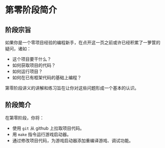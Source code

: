 # 第零阶段简介

## 阶段宗旨

如果你是一个零项目经验的编程新手，在点开这一页之前或许已经积累了一箩筐的疑问，诸如：

+ 这个项目要干什么？
+ 如何获取项目的代码？
+ 如何运行项目？
+ 如何在已有框架代码的基础上编程？

第零阶段讲义的讲解和练习旨在让你对这些问题形成一个基本的认识。

## 阶段简介

在第零阶段，你将：

+ 使用 `git` 从 github 上拉取项目代码。
+ 用 `make` 指令运行游戏启动器。
+ 通过修改项目代码，为游戏启动器添加重编译游戏、调试功能。